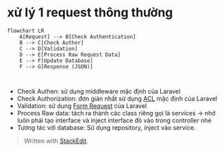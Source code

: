 # xử lý 1 request thông thường


```mermaid
flowchart LR
	A[Request] --> B[Check Authentication]
	B --> C[Check Author]
	C --> D[Validation]
	D --> E[Process Raw Request Data]
	E --> F[Update Database]
	F --> G[Response (JSON)]

	
```


>

-   Check Authen: sử dụng middleware mặc định của Laravel
-   Check Authorization: đơn giản nhất sử dụng [ACL](https://laravel.com/docs/10.x/authorization) mặc định của Laravel 
-   Validation: sử dụng [Form Request](https://laravel.com/docs/10.x/validation#form-request-validation) của Laravel 
-   Process Raw data: tách ra thành các class riêng gọi là services -> nhớ luôn phải tạo interface và inject interface đó vào trong controller nhé
-   Tương tác với database: Sử dụng repository, inject vào service.


> Written with [StackEdit](https://stackedit.io/).
<!--stackedit_data:
eyJoaXN0b3J5IjpbMTQwODk3MTI4NiwtOTQ2MzI3NjU0XX0=
-->